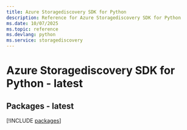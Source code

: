 ```yaml
---
title: Azure Storagediscovery SDK for Python
description: Reference for Azure Storagediscovery SDK for Python
ms.date: 10/07/2025
ms.topic: reference
ms.devlang: python
ms.service: storagediscovery
---
```

# Azure Storagediscovery SDK for Python - latest
## Packages - latest
[!INCLUDE [packages](storagediscovery-index.md)]